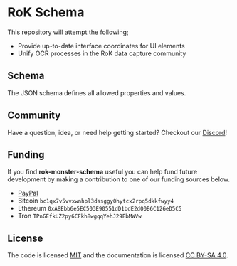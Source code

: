 # RoK Schema

This repository will attempt the following;

- Provide up-to-date interface coordinates for UI elements
- Unify OCR processes in the RoK data capture community

## Schema

The JSON schema defines all allowed properties and values.

## Community

Have a question, idea, or need help getting started? Checkout our [Discord](https://discord.gg/drhxwVQ)!

## Funding

If you find **rok-monster-schema** useful you can help fund future development by making a contribution to one of our funding sources below.

- [PayPal](https://www.paypal.com/donate?hosted_button_id=EKK8CQTPJG7WL)
- Bitcoin `bc1qx7v5vvxwnhpl3dssggy0hytcx2rpq5dkkfwyy4`
- Ethereum `0xA8Ebb6e5EC503E90551dD1bdE2d00B6C126eD5C5`
- Tron `TPnGEfkUZ2py6CFkh8wgqqYehJ29EbMWVw`

## License

The code is licensed [MIT](https://opensource.org/licenses/MIT) and the documentation is licensed [CC BY-SA 4.0](https://creativecommons.org/licenses/by-sa/4.0/).
